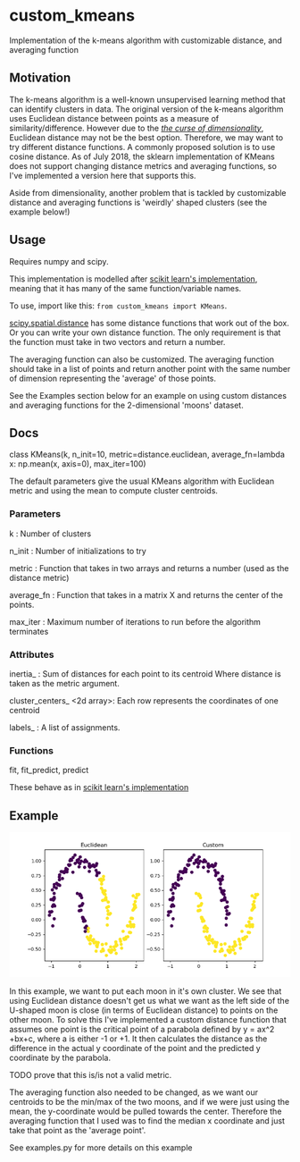 # custom_kmeans
Implementation of the k-means algorithm with customizable distance, and averaging function

## Motivation
The k-means algorithm is a well-known unsupervised learning method that can identify clusters in data. The original version of the k-means algorithm uses Euclidean distance between points as a measure of similarity/difference. However due to the [*the curse of dimensionality*](https://en.wikipedia.org/wiki/Curse_of_dimensionality#Distance_functions), Euclidean distance may not be the best option. Therefore, we may want to try different distance functions. A commonly proposed solution is to use cosine distance. As of July 2018, the sklearn implementation of KMeans does not support changing distance metrics and averaging functions, so I've implemented a version here that supports this.

Aside from dimensionality, another problem that is tackled by customizable distance and averaging functions is 'weirdly' shaped clusters (see the example below!)

## Usage
Requires numpy and scipy.

This implementation is modelled after [scikit learn's implementation](http://scikit-learn.org/stable/modules/generated/sklearn.cluster.KMeans.html#sklearn.cluster.KMeans.transform), meaning that it has many of the same function/variable names.

To use, import like this: `from custom_kmeans import KMeans`.

[scipy.spatial.distance](https://docs.scipy.org/doc/scipy/reference/spatial.distance.html) has some distance functions that work out of the box. Or you can write your own distance function. The only requirement is that the function must take in two vectors and return a number.

The averaging function can also be customized. The averaging function should take in a list of points and return another point with the same number of dimension representing the 'average' of those points.

See the Examples section below for an example on using custom distances and averaging functions for the 2-dimensional 'moons' dataset.

## Docs
class KMeans(k, n_init=10, metric=distance.euclidean, 
        average_fn=lambda x: np.mean(x, axis=0), max_iter=100)

The default parameters give the usual KMeans algorithm with Euclidean metric and using the mean to compute cluster centroids.
### Parameters
k <int>: Number of clusters

n_init <int>: Number of initializations to try

metric <fn>: Function that takes in two arrays and returns a number
                (used as the distance metric)

average_fn <fn>: Function that takes in a matrix X
                    and returns the center of the points.

max_iter <int>: Maximum number of iterations to run before the 
                    algorithm terminates

### Attributes
inertia_ <float>: Sum of distances for each point to its centroid
                    Where distance is taken as the metric argument.

cluster_centers_ <2d array>: Each row represents the coordinates of one centroid

labels_ <array>: A list of assignments.

### Functions
fit, fit_predict, predict

These behave as in [scikit learn's implementation](http://scikit-learn.org/stable/modules/generated/sklearn.cluster.KMeans.html#sklearn.cluster.KMeans.transform)

## Example
![Moons](imgs/Moons.png)

In this example, we want to put each moon in it's own cluster. We see that using Euclidean distance doesn't get us what we want as the left side of the U-shaped moon is close (in terms of Euclidean distance) to points on the other moon. To solve this I've implemented a custom distance function that assumes one point is the critical point of a parabola defined by y = ax^2 +bx+c, where a is either -1 or +1. It then calculates the distance as the difference in the actual y coordinate of the point and the predicted y coordinate by the parabola. 

TODO prove that this is/is not a valid metric.

The averaging function also needed to be changed, as we want our centroids to be the min/max of the two moons, and if we were just using the mean, the y-coordinate would be pulled towards the center. Therefore the averaging function that I used was to find the median x coordinate and just take that point as the 'average point'.

See examples.py for more details on this example




